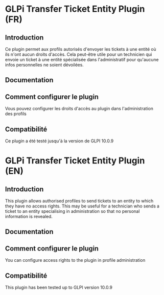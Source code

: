 # GLPi Transfer Ticket Entity Plugin (FR)

## Introduction

Ce plugin permet aux profils autorisés d'envoyer les tickets à une entité où ils n'ont aucun droits d'accès.
Cela peut-être utile pour un technicien qui envoie un ticket à une entité spécialisée dans l'administratif pour
qu'aucune infos personnelles ne soient dévoilées.

## Documentation

<!-- Ce plugin est documenté [ici](https://github.com/departement-maine-et-loire/glpi-example-plugin/wiki) -->

## Comment configurer le plugin

Vous pouvez configurer les droits d'accès au plugin dans l'administration des profils

## Compatibilité

Ce plugin a été testé jusqu'à la version de GLPI 10.0.9

# GLPi Transfer Ticket Entity Plugin (EN)

## Introduction

This plugin allows authorised profiles to send tickets to an entity to which they have no access rights.
This may be useful for a technician who sends a ticket to an entity specialising in administration so that no personal information is revealed.

## Documentation

<!-- Ce plugin est documenté [ici](https://github.com/departement-maine-et-loire/glpi-example-plugin/wiki) -->

## Comment configurer le plugin

You can configure access rights to the plugin in profile administration

## Compatibilité

This plugin has been tested up to GLPI version 10.0.9